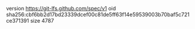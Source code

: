 version https://git-lfs.github.com/spec/v1
oid sha256:cbf6bb2d17bd23339dcef00c81de5ff63f14e59539003b70baf5c721ce371391
size 4787
